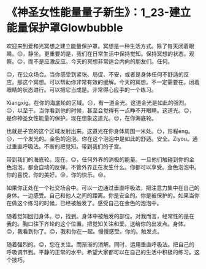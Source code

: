 # 《神圣女性能量量子新生》：1_23-建立能量保护罩Glowbubble

欢迎来到爱和光冥想之建立能量保护罩。冥想是一种生活方式。除了每天闭着眼睛。😔，静坐。更重要的是，我们在日常生活中保持觉知。保持冥想的状态。观察。😔，而不是应激反应。今天的冥想非常适合内向的朋友们。任何。

😔，在公众场合。当你感受到紧张、局促、不安，或者是身体任何不舒适的反应。那这个冥想。可以帮助你非常有效的缓解。今天的冥想。不一定需要在。闭着眼睛的状态进行。可以把它当成是。非常得心应手的一个练习。

Xiangxig。在你的海底轮的区域。😔，有一道金光。这道金光是如此的强烈。😔，以至于。当你看到他的时候，甚至会觉得有一点睁不开眼睛。这道光。😔，是你神圣女性能量的保护。现在想象这道光。😔，在你海底轮。

也就是子宫的这个区域发射出来。这道光在你身体周围一米处。😔，形程eng。😔，一个发光的。金色的泡泡。你在这个泡泡中是如此的舒适。安全。Ziyou。通过垂直呼吸法。不断的把觉知。带到我们的子宫。

带到我们的海底轮。现在。😔，任何外界的消极的能量。一旦他们触碰到你的金色泡泡。都会自动的反弹。不管外界正在发生什么。你都可以享受。金色泡泡中。你的喜悦，你的美好。😔，你的快乐。😔。

如果你正处在一个社交场合中。可以一边通过垂直呼吸法，把注意力集中在自己的身体。一边感受。自己和他人之间的距离。你是安全的。你是被保护的。如果当你在做这个练习的时候，已经被触发了。感受自己在金色的泡泡中。

随着觉知回归身体。😔，找到。身体中被触发的部位。对我而言，经常性的是在我的。胸口往下齐轮的这个位置。把觉知关注和爱。送给你的出发点。身体。😔，我看到你了。😔，我和你在一起。慢慢感受。你的。触发点。

随着强烈的。😔，您在关注。而渐渐的消解。同时，运用垂直呼吸法。把自己的呼吸调节到。平静的正常的水平。希望大家都可以在自己的生活中积极的练习。这个技巧。

